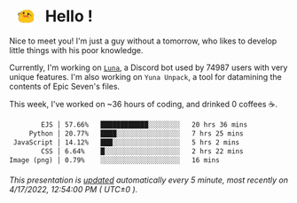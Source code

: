 <h1>   <img src="./spoink.gif" style="vertical-align:middle;" width="30px">   Hello ! </h1>

Nice to meet you! I'm just a guy without a tomorrow, who likes to develop little things with his poor knowledge.

Currently, I'm working on <a href='https://github.com/Asgarrrr/Luna'>`Luna`</a>, a Discord bot used by 74987 users with very unique features. I'm also working on `Yuna Unpack`, a tool for datamining the contents of Epic Seven's files.

This week, I've worked on ~36 hours of coding, and drinked 0 coffees ☕.

```
        EJS │ 57.66%   ████████████░░░░░░░░   20 hrs 36 mins
     Python │ 20.77%   ████░░░░░░░░░░░░░░░░   7 hrs 25 mins
 JavaScript │ 14.12%   ███░░░░░░░░░░░░░░░░░   5 hrs 2 mins
        CSS │ 6.64%    █░░░░░░░░░░░░░░░░░░░   2 hrs 22 mins
Image (png) │ 0.79%    ░░░░░░░░░░░░░░░░░░░░   16 mins
```

###### This presentation is [updated](https://github.com/Asgarrrr) automatically every 5 minute, most recently on 4/17/2022, 12:54:00 PM ( UTC±0 ).